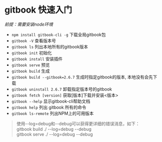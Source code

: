 # gitbook 快速入门

*前提：需要安装node环境*

* <code>npm install gitbook-cli -g</code> 下载全局gitbook包
* <code>gitbook -V</code> 查看版本号
* <code>gitbook ls</code> 列出本地所有的gitbook版本
* <code>gitbook init</code> 初始化
* <code>gitbook install</code> 安装插件
* <code>gitbook serve</code> 预览
* <code>gitbook build</code> 生成
* <code>gitbook build --gitbook=2.6.7</code> 生成时指定gitbook的版本, 本地没有会先下载
* <code>gitbook uninstall 2.6.7</code> 卸载指定版本号的gitbook
* <code>gitbook fetch [version]</code> 获取[版本]下载并安装<版本>
* <code>gitbook --help</code> 显示gitbook-cli帮助文档
* <code>gitbook help</code> 列出 gitbook 所有的命令
* <code>gitbook ls-remote</code> 列出NPM上的可用版本

> 使用--log=debug和--debug可以获得更详细的错误消息，如下：  
> gitbook build ./ --log=debug --debug  
> gitbook serve ./ --log=debug --debug